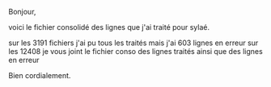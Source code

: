 Bonjour,

voici le fichier consolidé des lignes que j'ai traité pour sylaé.

sur les 3191 fichiers j'ai pu tous les traités mais j'ai 603 lignes en erreur sur les 12408
je vous joint le fichier conso des lignes traités ainsi que des lignes en erreur

Bien cordialement.



